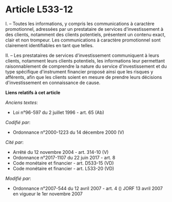 # Article L533-12

I. – Toutes les informations, y compris les communications à caractère promotionnel, adressées par un prestataire de services
d'investissement à des clients, notamment des clients potentiels, présentent un contenu exact, clair et non trompeur. Les
communications à caractère promotionnel sont clairement identifiables en tant que telles.

II. – Les prestataires de services d'investissement communiquent à leurs clients, notamment leurs clients potentiels, les
informations leur permettant raisonnablement de comprendre la nature du service d'investissement et du type spécifique
d'instrument financier proposé ainsi que les risques y afférents, afin que les clients soient en mesure de prendre leurs
décisions d'investissement en connaissance de cause.

**Liens relatifs à cet article**

_Anciens textes_:

  - Loi n°96-597 du 2 juillet 1996 - art. 65 (Ab)

_Codifié par_:

  - Ordonnance n°2000-1223 du 14 décembre 2000 (V)

_Cité par_:

  - Arrêté du 12 novembre 2004 - art. 314-10 (V)
  - Ordonnance n°2017-1107 du 22 juin 2017 - art. 8
  - Code monétaire et financier - art. D533-15 (VD)
  - Code monétaire et financier - art. L533-20 (VD)

_Modifié par_:

  - Ordonnance n°2007-544 du 12 avril 2007 - art. 4 () JORF 13 avril 2007 en vigueur le 1er novembre 2007
